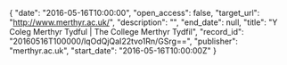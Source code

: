 {
  "date": "2016-05-16T10:00:00", 
  "open_access": false, 
  "target_url": "http://www.merthyr.ac.uk/", 
  "description": "", 
  "end_date": null, 
  "title": "Y Coleg Merthyr Tydful | The College Merthyr Tydfil", 
  "record_id": "20160516T100000/lqOdQjQaI22tvo1Rn/GSrg==", 
  "publisher": "merthyr.ac.uk", 
  "start_date": "2016-05-16T10:00:00Z"
}

